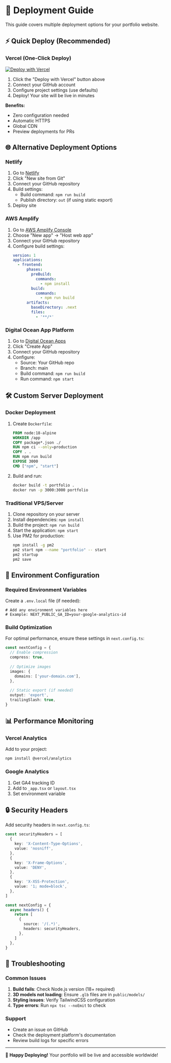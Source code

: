# 🚀 Deployment Guide

This guide covers multiple deployment options for your portfolio website.

## ⚡ Quick Deploy (Recommended)

### Vercel (One-Click Deploy)
[![Deploy with Vercel](https://vercel.com/button)](https://vercel.com/new/clone?repository-url=https://github.com/sanaullahkhan1266/protfolio)

1. Click the "Deploy with Vercel" button above
2. Connect your GitHub account
3. Configure project settings (use defaults)
4. Deploy! Your site will be live in minutes

**Benefits:**
- Zero configuration needed
- Automatic HTTPS
- Global CDN
- Preview deployments for PRs

## 🌐 Alternative Deployment Options

### Netlify
1. Go to [Netlify](https://netlify.com)
2. Click "New site from Git"
3. Connect your GitHub repository
4. Build settings:
   - Build command: `npm run build`
   - Publish directory: `out` (if using static export)
5. Deploy site

### AWS Amplify
1. Go to [AWS Amplify Console](https://console.aws.amazon.com/amplify/)
2. Choose "New app" → "Host web app"
3. Connect your GitHub repository
4. Configure build settings:
   ```yaml
   version: 1
   applications:
     - frontend:
         phases:
           preBuild:
             commands:
               - npm install
           build:
             commands:
               - npm run build
         artifacts:
           baseDirectory: .next
           files:
             - '**/*'
   ```

### Digital Ocean App Platform
1. Go to [Digital Ocean Apps](https://cloud.digitalocean.com/apps)
2. Click "Create App"
3. Connect your GitHub repository
4. Configure:
   - Source: Your GitHub repo
   - Branch: main
   - Build command: `npm run build`
   - Run command: `npm start`

## 🛠️ Custom Server Deployment

### Docker Deployment
1. Create `Dockerfile`:
   ```dockerfile
   FROM node:18-alpine
   WORKDIR /app
   COPY package*.json ./
   RUN npm ci --only=production
   COPY . .
   RUN npm run build
   EXPOSE 3000
   CMD ["npm", "start"]
   ```

2. Build and run:
   ```bash
   docker build -t portfolio .
   docker run -p 3000:3000 portfolio
   ```

### Traditional VPS/Server
1. Clone repository on your server
2. Install dependencies: `npm install`
3. Build the project: `npm run build`
4. Start the application: `npm start`
5. Use PM2 for production:
   ```bash
   npm install -g pm2
   pm2 start npm --name "portfolio" -- start
   pm2 startup
   pm2 save
   ```

## 🔧 Environment Configuration

### Required Environment Variables
Create a `.env.local` file (if needed):
```env
# Add any environment variables here
# Example: NEXT_PUBLIC_GA_ID=your-google-analytics-id
```

### Build Optimization
For optimal performance, ensure these settings in `next.config.ts`:
```typescript
const nextConfig = {
  // Enable compression
  compress: true,
  
  // Optimize images
  images: {
    domains: ['your-domain.com'],
  },
  
  // Static export (if needed)
  output: 'export',
  trailingSlash: true,
}
```

## 📊 Performance Monitoring

### Vercel Analytics
Add to your project:
```bash
npm install @vercel/analytics
```

### Google Analytics
1. Get GA4 tracking ID
2. Add to `_app.tsx` or `layout.tsx`
3. Set environment variable

## 🔒 Security Headers

Add security headers in `next.config.ts`:
```typescript
const securityHeaders = [
  {
    key: 'X-Content-Type-Options',
    value: 'nosniff',
  },
  {
    key: 'X-Frame-Options',
    value: 'DENY',
  },
  {
    key: 'X-XSS-Protection',
    value: '1; mode=block',
  },
]

const nextConfig = {
  async headers() {
    return [
      {
        source: '/(.*)',
        headers: securityHeaders,
      },
    ]
  },
}
```

## 🚨 Troubleshooting

### Common Issues
1. **Build fails**: Check Node.js version (18+ required)
2. **3D models not loading**: Ensure `.glb` files are in `public/models/`
3. **Styling issues**: Verify TailwindCSS configuration
4. **Type errors**: Run `npx tsc --noEmit` to check

### Support
- Create an issue on GitHub
- Check the deployment platform's documentation
- Review build logs for specific errors

---

🎉 **Happy Deploying!** Your portfolio will be live and accessible worldwide!